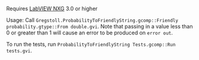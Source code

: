 Requires [LabVIEW NXG](https://ni.com/labview) 3.0 or higher

Usage:
Call `Gregstoll.ProbabilityToFriendlyString.gcomp::Friendly probability.gtype::From double.gvi`. Note that passing in a value less than 0 or greater than 1 will cause an error to be produced on `error out`.

To run the tests, run `ProbabilityToFriendlyString Tests.gcomp::Run tests.gvi`.
